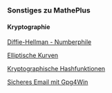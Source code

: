 
### Sonstiges zu MathePlus

#### Kryptographie

[Diffie-Hellman - Numberphile](https://www.youtube.com/playlist?list=PLzH6n4zXuckpoaxDKOOV26yhgoY2S-xYg)


[Elliptische Kurven](./kryptographie/elliptischeKurven/elliptischeKurven.md)

[Kryptographische Hashfunktionen](./kryptographie/hashfunktionen/hashfunktionen.md)

[Sicheres Email mit Gpg4Win](./kryptographie/gpg/gpg.md)